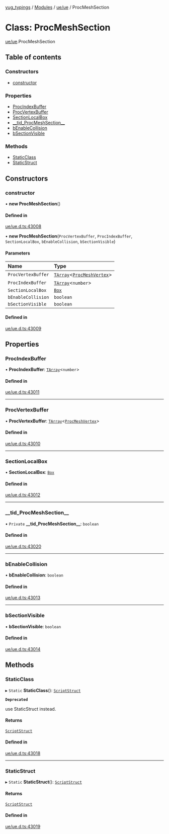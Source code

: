 [yug_typings](../README.md) / [Modules](../modules.md) / [ue/ue](../modules/ue_ue.md) / ProcMeshSection

# Class: ProcMeshSection

[ue/ue](../modules/ue_ue.md).ProcMeshSection

## Table of contents

### Constructors

- [constructor](ue_ue.ProcMeshSection.md#constructor)

### Properties

- [ProcIndexBuffer](ue_ue.ProcMeshSection.md#procindexbuffer)
- [ProcVertexBuffer](ue_ue.ProcMeshSection.md#procvertexbuffer)
- [SectionLocalBox](ue_ue.ProcMeshSection.md#sectionlocalbox)
- [\_\_tid\_ProcMeshSection\_\_](ue_ue.ProcMeshSection.md#__tid_procmeshsection__)
- [bEnableCollision](ue_ue.ProcMeshSection.md#benablecollision)
- [bSectionVisible](ue_ue.ProcMeshSection.md#bsectionvisible)

### Methods

- [StaticClass](ue_ue.ProcMeshSection.md#staticclass)
- [StaticStruct](ue_ue.ProcMeshSection.md#staticstruct)

## Constructors

### constructor

• **new ProcMeshSection**()

#### Defined in

[ue/ue.d.ts:43008](https://github.com/YugMetaverse/yug_typings/blob/25cad34/ue/ue.d.ts#L43008)

• **new ProcMeshSection**(`ProcVertexBuffer`, `ProcIndexBuffer`, `SectionLocalBox`, `bEnableCollision`, `bSectionVisible`)

#### Parameters

| Name | Type |
| :------ | :------ |
| `ProcVertexBuffer` | [`TArray`](../interfaces/ue_puerts.TArray.md)<[`ProcMeshVertex`](ue_ue.ProcMeshVertex.md)\> |
| `ProcIndexBuffer` | [`TArray`](../interfaces/ue_puerts.TArray.md)<`number`\> |
| `SectionLocalBox` | [`Box`](ue_ue.Box.md) |
| `bEnableCollision` | `boolean` |
| `bSectionVisible` | `boolean` |

#### Defined in

[ue/ue.d.ts:43009](https://github.com/YugMetaverse/yug_typings/blob/25cad34/ue/ue.d.ts#L43009)

## Properties

### ProcIndexBuffer

• **ProcIndexBuffer**: [`TArray`](../interfaces/ue_puerts.TArray.md)<`number`\>

#### Defined in

[ue/ue.d.ts:43011](https://github.com/YugMetaverse/yug_typings/blob/25cad34/ue/ue.d.ts#L43011)

___

### ProcVertexBuffer

• **ProcVertexBuffer**: [`TArray`](../interfaces/ue_puerts.TArray.md)<[`ProcMeshVertex`](ue_ue.ProcMeshVertex.md)\>

#### Defined in

[ue/ue.d.ts:43010](https://github.com/YugMetaverse/yug_typings/blob/25cad34/ue/ue.d.ts#L43010)

___

### SectionLocalBox

• **SectionLocalBox**: [`Box`](ue_ue.Box.md)

#### Defined in

[ue/ue.d.ts:43012](https://github.com/YugMetaverse/yug_typings/blob/25cad34/ue/ue.d.ts#L43012)

___

### \_\_tid\_ProcMeshSection\_\_

• `Private` **\_\_tid\_ProcMeshSection\_\_**: `boolean`

#### Defined in

[ue/ue.d.ts:43020](https://github.com/YugMetaverse/yug_typings/blob/25cad34/ue/ue.d.ts#L43020)

___

### bEnableCollision

• **bEnableCollision**: `boolean`

#### Defined in

[ue/ue.d.ts:43013](https://github.com/YugMetaverse/yug_typings/blob/25cad34/ue/ue.d.ts#L43013)

___

### bSectionVisible

• **bSectionVisible**: `boolean`

#### Defined in

[ue/ue.d.ts:43014](https://github.com/YugMetaverse/yug_typings/blob/25cad34/ue/ue.d.ts#L43014)

## Methods

### StaticClass

▸ `Static` **StaticClass**(): [`ScriptStruct`](ue_ue.ScriptStruct.md)

**`Deprecated`**

use StaticStruct instead.

#### Returns

[`ScriptStruct`](ue_ue.ScriptStruct.md)

#### Defined in

[ue/ue.d.ts:43018](https://github.com/YugMetaverse/yug_typings/blob/25cad34/ue/ue.d.ts#L43018)

___

### StaticStruct

▸ `Static` **StaticStruct**(): [`ScriptStruct`](ue_ue.ScriptStruct.md)

#### Returns

[`ScriptStruct`](ue_ue.ScriptStruct.md)

#### Defined in

[ue/ue.d.ts:43019](https://github.com/YugMetaverse/yug_typings/blob/25cad34/ue/ue.d.ts#L43019)
